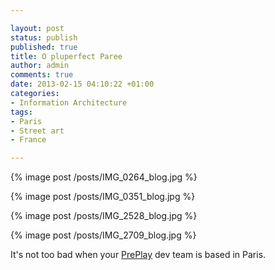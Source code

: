 ```yaml
---

layout: post
status: publish
published: true
title: O pluperfect Paree
author: admin
comments: true
date: 2013-02-15 04:10:22 +01:00
categories:
- Information Architecture
tags:
- Paris
- Street art
- France

---
```


{% image post /posts/IMG_0264_blog.jpg %}

{% image post /posts/IMG_0351_blog.jpg %}

{% image post /posts/IMG_2528_blog.jpg %}

{% image post /posts/IMG_2709_blog.jpg %}

It's not too bad when your 
[PrePlay](http://preplaysports.com/) dev team is based in Paris.
